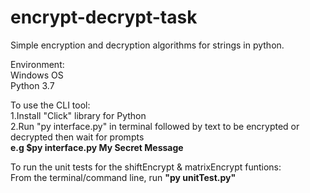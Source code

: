 # encrypt-decrypt-task
Simple encryption and decryption algorithms for strings in python.

Environment:<br/> 
Windows OS<br/> 
Python 3.7<br/> 

To use the CLI tool:<br/>
	1.Install "Click" library for Python<br/>
	2.Run "py interface.py" in terminal followed by text to be encrypted or decrypted then wait for prompts<br/>
	  <b>e.g $py interface.py My Secret Message</b><br/>

To run the unit tests for the shiftEncrypt & matrixEncrypt funtions:<br/> 
From the terminal/command line, run <b>"py unitTest.py"</b><br/>
